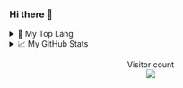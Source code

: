 ### Hi there 👋

<!--
**skeetwu/skeetwu** is a ✨ _special_ ✨ repository because its `README.md` (this file) appears on your GitHub profile.

Here are some ideas to get you started:

- 🔭 I’m currently working on ...
- 🌱 I’m currently learning ...
- 👯 I’m looking to collaborate on ...
- 🤔 I’m looking for help with ...
- 💬 Ask me about ...
- 📫 How to reach me: ...
- 😄 Pronouns: ...
- ⚡ Fun fact: ...
-->

<details>
<summary>🔭 My Top Lang</summary>

<p align="center"> <img src="https://github-readme-stats.vercel.app/api/top-langs/?username=skeetwu&layout=compact" alt="skeetwu" />

</details>
<details>
<summary>📈 My GitHub Stats</summary>

<p align="center"> <img src="https://github-readme-stats.vercel.app/api?username=skeetwu&show_icons=true&theme=gotham" alt="skeetwu" />

</details>

<p align="center"> 
  Visitor count<br>
  <img src="https://profile-counter.glitch.me/istarwyh/count.svg" />
</p>
